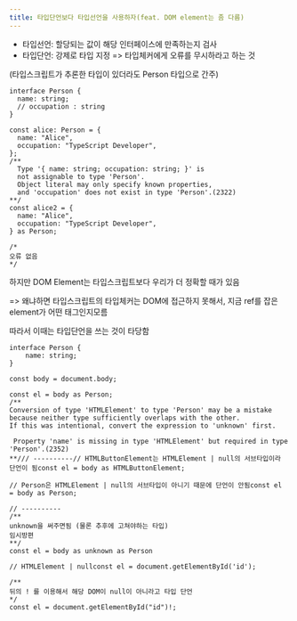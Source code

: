```yaml
---
title: 타입단언보다 타입선언을 사용하자(feat. DOM element는 좀 다름)
---
```


- 타입선언: 할당되는 값이 해당 인터페이스에 만족하는지 검사
- 타입단언: 강제로 타입 지정 => 타입체커에게 오류를 무시하라고 하는 것

(타입스크립트가 추론한 타입이 있더라도 Person 타입으로 간주)

```tsx
interface Person {
  name: string;
  // occupation : string
}

const alice: Person = {
  name: "Alice",
  occupation: "TypeScript Developer",
};
/**
  Type '{ name: string; occupation: string; }' is
  not assignable to type 'Person'.
  Object literal may only specify known properties,
  and 'occupation' does not exist in type 'Person'.(2322)
**/
const alice2 = {
  name: "Alice",
  occupation: "TypeScript Developer",
} as Person;

/*
오류 없음
*/
```

하지만 DOM Element는 타입스크립트보다 우리가 더 정확할 때가 있음

=> 왜냐하면 타입스크립트의 타입체커는 DOM에 접근하지 못해서, 지금 ref를 잡은 element가 어떤 태그인지모름

따라서 이때는 타입단언을 쓰는 것이 타당함

```tsx
interface Person {
    name: string;
}

const body = document.body;

const el = body as Person;
/**
Conversion of type 'HTMLElement' to type 'Person' may be a mistake
because neither type sufficiently overlaps with the other.
If this was intentional, convert the expression to 'unknown' first.

 Property 'name' is missing in type 'HTMLElement' but required in type 'Person'.(2352)
**/// ----------// HTMLButtonElement는 HTMLElement | null의 서브타입이라 단언이 됨const el = body as HTMLButtonElement;

// Person은 HTMLElement | null의 서브타입이 아니기 때문에 단언이 안됨const el = body as Person;

// ----------
/**
unknown을 써주면됨 (물론 추후에 고쳐야하는 타입)
임시방편
**/
const el = body as unknown as Person
```

```tsx
// HTMLElement | nullconst el = document.getElementById('id');

/**
뒤의 ! 를 이용해서 해당 DOM이 null이 아니라고 타입 단언
*/
const el = document.getElementById("id")!;
```
